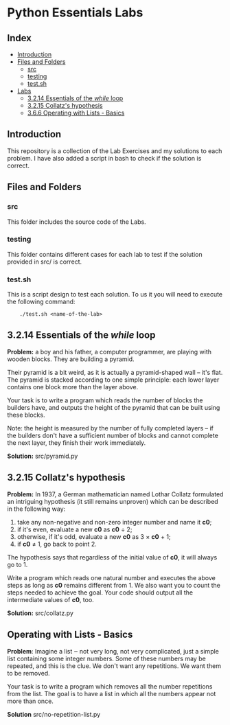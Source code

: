 # Python Essentials Labs

## Index
- [Introduction](#item_zero)
- [Files and Folders](#item_one)
    - [src](#item_one.zero)
    - [testing](#item_one.one)
    - [test.sh](#item_one.two)
- [Labs](#item_two)
    - [3.2.14 Essentials of the *while* loop](#item_two.zero)
    - [3.2.15 Collatz's hypothesis](#item_two.one)
    - [3.6.6 Operating with Lists - Basics](#item_two.two)

## Introduction
This repository is a collection of the Lab Exercises and my solutions to each problem.
I have also added a script in bash to check if the solution is correct.

## Files and Folders

<a id="item_one.zero"></a>
### src

This folder includes the source code of the Labs.

<a id="item_one.one"></a>
### testing

This folder contains different cases for each lab to test if the solution provided in src/ is correct.

<a id="item_one.two"></a>
### test.sh

This is a script design to test each solution. To us it you will need to execute the following command:

        ./test.sh <name-of-the-lab>

<a id="item_two.zero"></a>
## 3.2.14 Essentials of the *while* loop

**Problem:** a boy and his father, a computer programmer, are playing with wooden blocks. They are building a pyramid.

Their pyramid is a bit weird, as it is actually a pyramid-shaped wall – it's flat. The pyramid is stacked according to one simple principle: each lower layer contains one block more than the layer above.

Your task is to write a program which reads the number of blocks the builders have, and outputs the height of the pyramid that can be built using these blocks.

Note: the height is measured by the number of fully completed layers – if the builders don't have a sufficient number of blocks and cannot complete the next layer, they finish their work immediately.

**Solution:** src/pyramid.py

<a id="item_two.one"></a>
## 3.2.15 Collatz's hypothesis

**Problem:** In 1937, a German mathematician named Lothar Collatz formulated an intriguing hypothesis (it still remains unproven) which can be described in the following way:

1. take any non-negative and non-zero integer number and name it **c0**;
2. if it's even, evaluate a new **c0** as **c0** ÷ 2;
3. otherwise, if it's odd, evaluate a new **c0** as 3 × **c0** + 1;
4. if **c0** ≠ 1, go back to point 2.

The hypothesis says that regardless of the initial value of **c0**, it will always go to 1.

Write a program which reads one natural number and executes the above steps as long as **c0** remains different from 1. We also want you to count the steps needed to achieve the goal. Your code should output all the intermediate values of **c0**, too.

**Solution:** src/collatz.py

<a id="item_two.two"></a>
## Operating with Lists - Basics

**Problem**: Imagine a list ‒ not very long, not very complicated, just a simple list containing some integer numbers. 
Some of these numbers may be repeated, and this is the clue. We don't want any repetitions. We want them to be removed.

Your task is to write a program which removes all the number repetitions from the list. The goal is to have a list in which all the numbers appear not more than once.

**Solution** src/no-repetition-list.py
